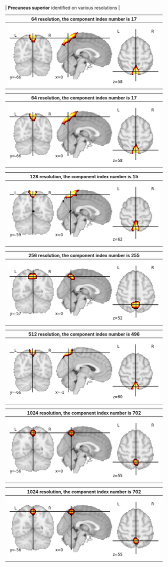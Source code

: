 


| **Precuneus superior** identified on various resolutions |

| 64 resolution, the component index number is 17|  
|:---:|  
| ![Component 64](../64/final/17.jpg "From component 64: Precuneus superior") |

| 64 resolution, the component index number is 17|  
|:---:|  
| ![Component 64](../64/final/17.jpg "From component 64: Precuneus superior") |

| 128 resolution, the component index number is 15|  
|:---:|  
| ![Component 128](../128/final/15.jpg "From component 128: Precuneus superior") |

| 256 resolution, the component index number is 255|  
|:---:|  
| ![Component 256](../256/final/255.jpg "From component 256: Precuneus superior") |

| 512 resolution, the component index number is 496|  
|:---:|  
| ![Component 512](../512/final/496.jpg "From component 512: Precuneus superior") |

| 1024 resolution, the component index number is 702|  
|:---:|  
| ![Component 1024](../1024/final/702.jpg "From component 1024: Precuneus superior") |

| 1024 resolution, the component index number is 702|  
|:---:|  
| ![Component 1024](../1024/final/702.jpg "From component 1024: Precuneus superior") |